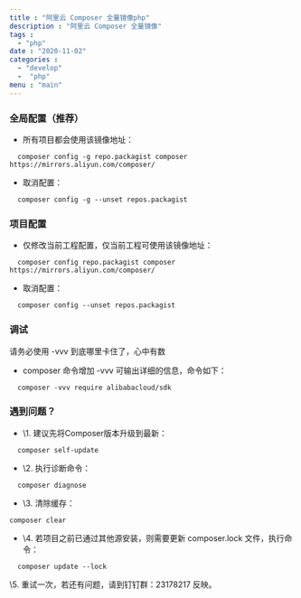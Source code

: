 ```yaml
---
title : "阿里云 Composer 全量镜像php"
description : "阿里云 Composer 全量镜像"
tags :
  - "php"
date : "2020-11-02"
categories : 
  - "develop"
  -  "php"
menu : "main"
---
```



### 全局配置（推荐）

- 所有项目都会使用该镜像地址：
```shell
  composer config -g repo.packagist composer https://mirrors.aliyun.com/composer/
```
<!--more-->

- 取消配置：
```shell
  composer config -g --unset repos.packagist
```

### 项目配置

- 仅修改当前工程配置，仅当前工程可使用该镜像地址：
```shell
  composer config repo.packagist composer https://mirrors.aliyun.com/composer/
```
- 取消配置：
```
  composer config --unset repos.packagist
```
### 调试

请务必使用 -vvv 到底哪里卡住了，心中有数
- composer 命令增加 -vvv 可输出详细的信息，命令如下：
```
  composer -vvv require alibabacloud/sdk
```

### 遇到问题？

- \1. 建议先将Composer版本升级到最新：
```
  composer self-update
```
- \2. 执行诊断命令：
```shell
  composer diagnose
```
- \3. 清除缓存：
```shell
composer clear
```
- \4. 若项目之前已通过其他源安装，则需要更新 composer.lock 文件，执行命令：
```shell
  composer update --lock
```
\5. 重试一次，若还有问题，请到钉钉群：23178217 反映。